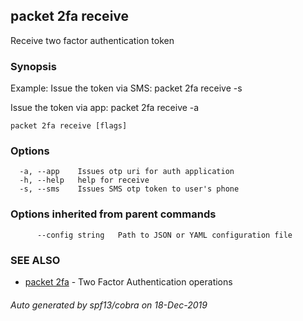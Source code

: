 ## packet 2fa receive

Receive two factor authentication token

### Synopsis

Example:
Issue the token via SMS:
packet 2fa receive -s 

Issue the token via app:
packet 2fa receive -a



```
packet 2fa receive [flags]
```

### Options

```
  -a, --app    Issues otp uri for auth application
  -h, --help   help for receive
  -s, --sms    Issues SMS otp token to user's phone
```

### Options inherited from parent commands

```
      --config string   Path to JSON or YAML configuration file
```

### SEE ALSO

* [packet 2fa](packet_2fa.md)	 - Two Factor Authentication operations

###### Auto generated by spf13/cobra on 18-Dec-2019
